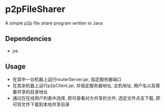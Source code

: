 # p2pFileSharer
A simple p2p file share program written in Java
## Dependencies
- jre

## Usage
- 在其中一台机器上运行routerServer.jar, 指定服务器端口
- 在其余机器上运行p2pClient.jar, 并指定服务器地址, 主机地址, 用户名以及需要共享的目录地址
- 通过在在线用户列表中选择, 即可查看对方共享的文件; 选定文件点击下载, 即可将文件下载到本地共享目录  
